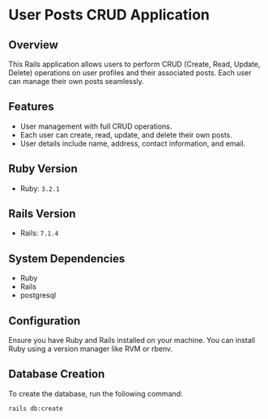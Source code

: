 # User Posts CRUD Application

## Overview

This Rails application allows users to perform CRUD (Create, Read, Update, Delete) operations on user profiles and their associated posts. Each user can manage their own posts seamlessly.

## Features

- User management with full CRUD operations.
- Each user can create, read, update, and delete their own posts.
- User details include name, address, contact information, and email.

## Ruby Version

- Ruby: `3.2.1`

## Rails Version

- Rails: `7.1.4`

## System Dependencies

- Ruby
- Rails
- postgresql

## Configuration

Ensure you have Ruby and Rails installed on your machine. You can install Ruby using a version manager like RVM or rbenv.

## Database Creation

To create the database, run the following command:

```bash
rails db:create
